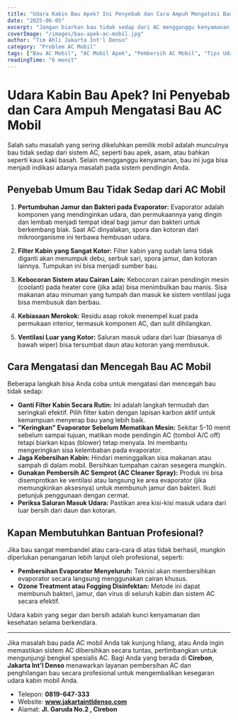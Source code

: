 ```yaml
---
title: "Udara Kabin Bau Apek? Ini Penyebab dan Cara Ampuh Mengatasi Bau AC Mobil"
date: "2025-06-05"
excerpt: "Jangan biarkan bau tidak sedap dari AC mengganggu kenyamanan Anda. Kenali penyebab umum bau AC mobil dan temukan cara efektif untuk menghilangkannya."
coverImage: "/images/bau-apek-ac-mobil.jpg"
author: "Tim Ahli Jakarta Int'l Denso"
category: "Problem AC Mobil"
tags: ["Bau AC Mobil", "AC Mobil Apek", "Pembersih AC Mobil", "Tips Udara Segar Mobil", "Hilangkan Bau Mobil"]
readingTime: "6 menit"
---
```


# Udara Kabin Bau Apek? Ini Penyebab dan Cara Ampuh Mengatasi Bau AC Mobil

Salah satu masalah yang sering dikeluhkan pemilik mobil adalah munculnya bau tidak sedap dari sistem AC, seperti bau apek, asam, atau bahkan seperti kaus kaki basah. Selain mengganggu kenyamanan, bau ini juga bisa menjadi indikasi adanya masalah pada sistem pendingin Anda.

## Penyebab Umum Bau Tidak Sedap dari AC Mobil

1.  **Pertumbuhan Jamur dan Bakteri pada Evaporator:**
    Evaporator adalah komponen yang mendinginkan udara, dan permukaannya yang dingin dan lembab menjadi tempat ideal bagi jamur dan bakteri untuk berkembang biak. Saat AC dinyalakan, spora dan kotoran dari mikroorganisme ini terbawa hembusan udara.

2.  **Filter Kabin yang Sangat Kotor:**
    Filter kabin yang sudah lama tidak diganti akan menumpuk debu, serbuk sari, spora jamur, dan kotoran lainnya. Tumpukan ini bisa menjadi sumber bau.

3.  **Kebocoran Sistem atau Cairan Lain:**
    Kebocoran cairan pendingin mesin (coolant) pada heater core (jika ada) bisa menimbulkan bau manis. Sisa makanan atau minuman yang tumpah dan masuk ke sistem ventilasi juga bisa membusuk dan berbau.

4.  **Kebiasaan Merokok:**
    Residu asap rokok menempel kuat pada permukaan interior, termasuk komponen AC, dan sulit dihilangkan.

5.  **Ventilasi Luar yang Kotor:**
    Saluran masuk udara dari luar (biasanya di bawah wiper) bisa tersumbat daun atau kotoran yang membusuk.

## Cara Mengatasi dan Mencegah Bau AC Mobil

Beberapa langkah bisa Anda coba untuk mengatasi dan mencegah bau tidak sedap:

-   **Ganti Filter Kabin Secara Rutin:** Ini adalah langkah termudah dan seringkali efektif. Pilih filter kabin dengan lapisan karbon aktif untuk kemampuan menyerap bau yang lebih baik.
-   **"Keringkan" Evaporator Sebelum Mematikan Mesin:** Sekitar 5-10 menit sebelum sampai tujuan, matikan mode pendingin AC (tombol A/C off) tetapi biarkan kipas (blower) tetap menyala. Ini membantu mengeringkan sisa kelembaban pada evaporator.
-   **Jaga Kebersihan Kabin:** Hindari meninggalkan sisa makanan atau sampah di dalam mobil. Bersihkan tumpahan cairan sesegera mungkin.
-   **Gunakan Pembersih AC Semprot (AC Cleaner Spray):** Produk ini bisa disemprotkan ke ventilasi atau langsung ke area evaporator (jika memungkinkan aksesnya) untuk membunuh jamur dan bakteri. Ikuti petunjuk penggunaan dengan cermat.
-   **Periksa Saluran Masuk Udara:** Pastikan area kisi-kisi masuk udara dari luar bersih dari daun dan kotoran.

## Kapan Membutuhkan Bantuan Profesional?

Jika bau sangat membandel atau cara-cara di atas tidak berhasil, mungkin diperlukan penanganan lebih lanjut oleh profesional, seperti:
-   **Pembersihan Evaporator Menyeluruh:** Teknisi akan membersihkan evaporator secara langsung menggunakan cairan khusus.
-   **Ozone Treatment atau Fogging Disinfektan:** Metode ini dapat membunuh bakteri, jamur, dan virus di seluruh kabin dan sistem AC secara efektif.

Udara kabin yang segar dan bersih adalah kunci kenyamanan dan kesehatan selama berkendara.

---

Jika masalah bau pada AC mobil Anda tak kunjung hilang, atau Anda ingin memastikan sistem AC dibersihkan secara tuntas, pertimbangkan untuk mengunjungi bengkel spesialis AC. Bagi Anda yang berada di **Cirebon**, **Jakarta Int'l Denso** menawarkan layanan pembersihan AC dan penghilangan bau secara profesional untuk mengembalikan kesegaran udara kabin mobil Anda.
- Telepon: **0819-647-333**
- Website: **www.jakartaintldenso.com**
- Alamat: **Jl. Garuda No.2 , Cirebon**
